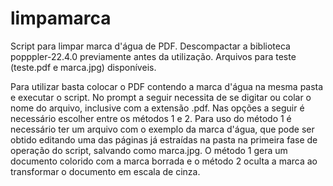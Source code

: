 # limpamarca
Script para limpar marca d'água de PDF.
Descompactar a biblioteca popppler-22.4.0 previamente antes da utilização.
Arquivos para teste (teste.pdf e marca.jpg) disponíveis.

Para utilizar basta colocar o PDF contendo a marca d'água na mesma pasta e executar o script. No prompt a seguir necessita de se digitar ou colar o nome do arquivo, inclusive com a extensão .pdf. Nas opções a seguir é necessário escolher entre os métodos 1 e 2. Para uso do método 1 é necessário ter um arquivo com o exemplo da marca d'água, que pode ser obtido editando uma das páginas já estraídas na pasta na primeira fase de operação do script, salvando como marca.jpg.
O método 1 gera um documento colorido com a marca borrada e o método 2 oculta a marca ao transformar o documento em escala de cinza.
